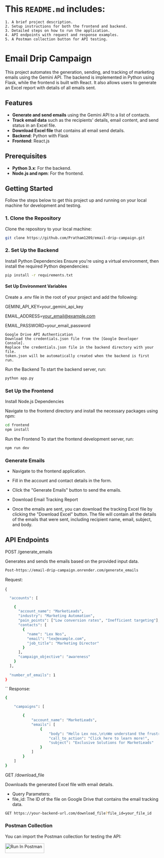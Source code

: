 # This `README.md` includes:

    1. A brief project description.
    2. Setup instructions for both the frontend and backend.
    3. Detailed steps on how to run the application.
    4. API endpoints with request and response examples.
    5. A Postman collection button for API testing.

# Email Drip Campaign

This project automates the generation, sending, and tracking of marketing emails using the Gemini API. The backend is implemented in Python using Flask, while the frontend is built with React. It also allows users to generate an Excel report with details of all emails sent.

## Features

- **Generate and send emails** using the Gemini API to a list of contacts.
- **Track email data** such as the recipients' details, email content, and send status in an Excel file.
- **Download Excel file** that contains all email send details.
- **Backend**: Python with Flask
- **Frontend**: React.js

## Prerequisites

- **Python 3.x**: For the backend.
- **Node.js and npm**: For the frontend.

## Getting Started

Follow the steps below to get this project up and running on your local machine for development and testing.

### 1. Clone the Repository

Clone the repository to your local machine:
 ```sh
git clone https://github.com/Pratham1209/email-drip-campaign.git
```
### 2. Set Up the Backend
Install Python Dependencies
Ensure you're using a virtual environment, then install the required Python dependencies:
 ```sh
pip install -r requirements.txt
```
#### Set Up Environment Variables
Create a .env file in the root of your project and add the following:

GEMINI_API_KEY=your_gemini_api_key

EMAIL_ADDRESS=your_email@example.com

EMAIL_PASSWORD=your_email_password
```
Google Drive API Authentication
Download the credentials.json file from the [Google Developer Console].
Replace the credentials.json file in the backend directory with your file.
token.json will be automatically created when the backend is first run.

```
Run the Backend
To start the backend server, run:
   ```sh
   python app.py

```
### Set Up the Frontend
Install Node.js Dependencies

Navigate to the frontend directory and install the necessary packages using npm:

```sh
cd frontend
npm install
```
Run the Frontend
To start the frontend development server, run:
```sh
npm run dev
```

### Generate Emails

- Navigate to the frontend application.

- Fill in the account and contact details in the form.

- Click the "Generate Emails" button to send the emails.

- Download Email Tracking Report

- Once the emails are sent, you can download the tracking Excel file by clicking the "Download Excel" button. The file will contain all the details of the emails that were sent, including recipient name, email, subject, and body.

## API Endpoints
POST /generate_emails

Generates and sends the emails based on the provided input data.

```sh
Post-https://email-drip-campaign.onrender.com/generate_emails
```

Request:

{
```sh
  "accounts": [

    {
      "account_name": "MarketLeads",
      "industry": "Marketing Automation",
      "pain_points": ["Low conversion rates", "Inefficient targeting"],
      "contacts": [
        {
          "name": "Lex Nos",
          "email": "lex@example.com",
          "job_title": "Marketing Director"
        }
      ],
      "campaign_objective": "awareness"
    }
  ],
  
  "number_of_emails": 1
}
```
``
Response:
```sh
{

    "campaigns": [

        {
            "account_name": "MarketLeads",
            "emails": [
                {
                    "body": "Hello Lex nos,\n\nWe understand the frustration of low conversion rates and inefficient targeting – common challenges in today's marketing landscape. It's like casting a wide net and hoping for the best, which often leads to wasted resources and missed opportunities.\n\nAt MarketLeads, we specialize in helping businesses like yours transform these pain points into powerful results. Our marketing automation solutions are designed to refine your targeting, reaching the right audience with the right message at the right time. We can help you nurture leads with personalized content, guiding them through the buyer's journey and significantly boosting your conversion rates.\n\nWe believe awareness is key. Let’s discuss how our strategies can create a more focused and efficient approach to your marketing efforts.\n\nMarketLeads",
                    "call_to_action": "Click here to learn more!",
                    "subject": "Exclusive Solutions for MarketLeads"
                }
            ]
        }
    ]
}
```
GET /download_file

Downloads the generated Excel file with email details.

- Query Parameters:
- file_id: The ID of the file on Google Drive that contains the email tracking data.

```sh
GET https://your-backend-url.com/download_file?file_id=your_file_id
```
### Postman Collection
You can import the Postman collection for testing the API:

[<img src="https://run.pstmn.io/button.svg" alt="Run In Postman" style="width: 128px; height: 32px;">](https://app.getpostman.com/run-collection/33785306-3abe4073-7c3b-4fa5-bd34-f06b9184c756?action=collection%2Ffork&source=rip_markdown&collection-url=entityId%3D33785306-3abe4073-7c3b-4fa5-bd34-f06b9184c756%26entityType%3Dcollection%26workspaceId%3D45dfb44a-9237-41be-9edd-bdba79abe8cd)








